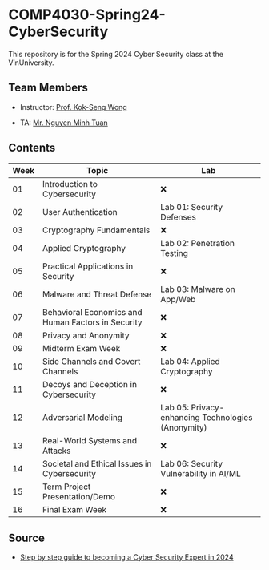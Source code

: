 # COMP4030-Spring24-CyberSecurity

This repository is for the Spring 2024 Cyber Security class at the VinUniversity.

## Team Members
- Instructor: [Prof. Kok-Seng Wong](https://scholar.google.com/citations?hl=en&user=WQyULhIAAAAJ&view_op=list_works&sortby=pubdate)

- TA: [Mr. Nguyen Minh Tuan]()

## Contents
| Week | Topic | Lab |
| --- | --- | --- |
| 01 | Introduction to Cybersecurity | ❌  |
| 02 | User Authentication | Lab 01: Security Defenses |
| 03 | Cryptography Fundamentals | ❌ |
| 04 | Applied Cryptography | Lab 02: Penetration Testing |
| 05 | Practical Applications in Security | ❌ |
| 06 | Malware and Threat Defense | Lab 03: Malware on App/Web |
| 07 | Behavioral Economics and Human Factors in Security | ❌ |
| 08 | Privacy and Anonymity | ❌ |
| 09 | Midterm Exam Week | ❌ |
| 10 | Side Channels and Covert Channels | Lab 04: Applied Cryptography |
| 11 | Decoys and Deception in Cybersecurity | ❌ |
| 12 | Adversarial Modeling | Lab 05: Privacy-enhancing Technologies (Anonymity) |
| 13 | Real-World Systems and Attacks | ❌ |
| 14 | Societal and Ethical Issues in Cybersecurity | Lab 06: Security Vulnerability in AI/ML |
| 15 | Term Project Presentation/Demo | ❌ |
| 16 | Final Exam Week | ❌ |


## Source
- [Step by step guide to becoming a Cyber Security Expert in 2024](https://roadmap.sh/cyber-security)